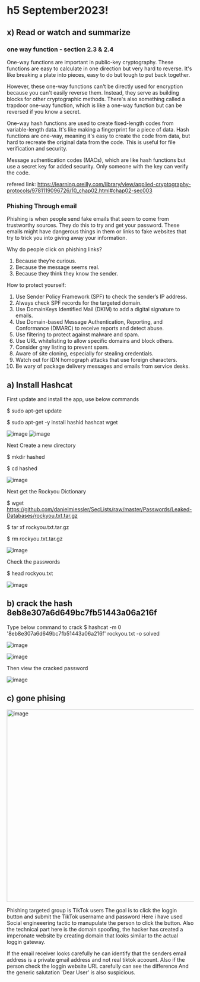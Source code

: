 # h5 September2023!

## x) Read or watch and summarize

### one way function - section 2.3 & 2.4

One-way functions are important in public-key cryptography. These functions are easy to calculate in one direction but very hard to reverse. It's like breaking a plate into pieces, easy to do but tough to put back together. 

However, these one-way functions can't be directly used for encryption because you can't easily reverse them. Instead, they serve as building blocks for other cryptographic methods. There's also something called a trapdoor one-way function, which is like a one-way function but can be reversed if you know a secret. 

One-way hash functions are used to create fixed-length codes from variable-length data. It's like making a fingerprint for a piece of data. Hash functions are one-way, meaning it's easy to create the code from data, but hard to recreate the original data from the code. This is useful for file verification and security.

Message authentication codes (MACs), which are like hash functions but use a secret key for added security. Only someone with the key can verify the code.

refered link: https://learning.oreilly.com/library/view/applied-cryptography-protocols/9781119096726/10_chap02.html#chap02-sec003


### Phishing Through email

Phishing is when people send fake emails that seem to come from trustworthy sources. They do this to try and get your password. These emails might have dangerous things in them or links to fake websites that try to trick you into giving away your information.

Why do people click on phishing links?

1.	Because they’re curious.
2.	Because the message seems real.
3.	Because they think they know the sender.

How to protect yourself:

1.	Use Sender Policy Framework (SPF) to check the sender’s IP address.
2.	Always check SPF records for the targeted domain.
3.	Use DomainKeys Identified Mail (DKIM) to add a digital signature to emails.
4.	Use Domain-based Message Authentication, Reporting, and Conformance (DMARC) to receive reports and detect abuse.
5.	Use filtering to protect against malware and spam.
6.	Use URL whitelisting to allow specific domains and block others.
7.	Consider grey listing to prevent spam.
8.	Aware of site cloning, especially for stealing credentials.
9.	Watch out for IDN homograph attacks that use foreign characters.
10.	Be wary of package delivery messages and emails from service desks.


## a) Install Hashcat

First update and install the app, use below commands

$ sudo apt-get update

$ sudo apt-get -y install hashid hashcat wget

![image](https://github.com/QwQw-1122/Information-Security-course/assets/142783507/77373467-10f6-47cb-9e45-2eb48e46a305)
![image](https://github.com/QwQw-1122/Information-Security-course/assets/142783507/df698902-b962-49f1-93b3-ae8cbd94ffc4)

Next Create a new directory

$ mkdir hashed

$ cd hashed

![image](https://github.com/QwQw-1122/Information-Security-course/assets/142783507/36f6a4cc-d6af-4146-a89e-19566c86f523)

Next get the Rockyou Dictionary

$ wget https://github.com/danielmiessler/SecLists/raw/master/Passwords/Leaked-Databases/rockyou.txt.tar.gz

$ tar xf rockyou.txt.tar.gz

$ rm rockyou.txt.tar.gz

![image](https://github.com/QwQw-1122/Information-Security-course/assets/142783507/8208a82a-fd7d-425d-905d-a1470993ff04)

Check the passwords

$ head rockyou.txt

![image](https://github.com/QwQw-1122/Information-Security-course/assets/142783507/635255ac-760c-46a2-865f-fc625370009c)

## b) crack the hash 8eb8e307a6d649bc7fb51443a06a216f

Type below command to crack
$ hashcat -m 0 '8eb8e307a6d649bc7fb51443a06a216f' rockyou.txt -o solved

![image](https://github.com/QwQw-1122/Information-Security-course/assets/142783507/2311a987-1ea3-43a8-b1ad-ea3f09a753d3)

![image](https://github.com/QwQw-1122/Information-Security-course/assets/142783507/06b14e56-fba3-4e82-9bcf-57934d0ed3f8)

Then view the cracked password

![image](https://github.com/QwQw-1122/Information-Security-course/assets/142783507/df01ee90-c16c-4fa3-aad5-2ebcd5616e0b)

## c) gone phising

<img width="517" alt="image" src="https://github.com/QwQw-1122/Information-Security-course/assets/142783507/379dc78f-1dd2-4e17-bb06-267f0c85dc71">

Phishing targeted group is TikTok users
The goal is to click the loggin button and submit the TikTok username and password
Here i have used Social engineeering tactic to manupulate the person to click the button.
Also the technical part here is the domain spoofing, the hacker has created a imperonate website by creating domain that looks similar to the actual loggin gateway.

If the email receiver looks carefully he can identify that the senders email address is a private gmail address and not real tiktok acoount. 
Also if the person check the loggin website URL carefully can see the difference
And the generic salutation 'Dear User' is also suspicious.



















